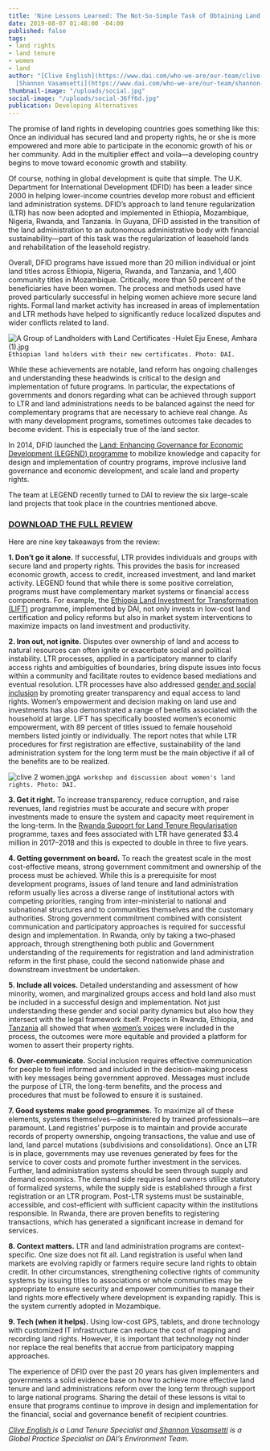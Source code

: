 ```yaml
---
title: 'Nine Lessons Learned: The Not-So-Simple Task of Obtaining Land Rights'
date: 2019-08-07 01:48:00 -04:00
published: false
tags:
- land rights
- land tenure
- women
- land
author: "[Clive English](https://www.dai.com/who-we-are/our-team/clive-english) and
  [Shannon Vasamsetti](https://www.dai.com/who-we-are/our-team/shannon-Vasamsetti)"
thumbnail-image: "/uploads/social.jpg"
social-image: "/uploads/social-36ff6d.jpg"
publication: Developing Alternatives
---
```


The promise of land rights in developing countries goes something like this: Once an individual has secured land and property rights, he or she is more empowered and more able to participate in the economic growth of his or her community. Add in the multiplier effect and voila—a developing country begins to move toward economic growth and stability.

Of course, nothing in global development is quite that simple. The U.K. Department for International Development (DFID) has been a leader since 2000 in helping lower-income countries develop more robust and efficient land administration systems. DFID’s approach to land tenure regularization (LTR) has now been adopted and implemented in Ethiopia, Mozambique, Nigeria, Rwanda, and Tanzania. In Guyana, DFID assisted in the transition of the land administration to an autonomous administrative body with financial sustainability—part of this task was the regularization of leasehold lands and rehabilitation of the leasehold registry.






Overall, DFID programs have issued more than 20 million individual or joint land titles across Ethiopia, Nigeria, Rwanda, and Tanzania, and 1,400 community titles in Mozambique. Critically, more than 50 percent of the beneficiaries have been women. The process and methods used have proved particularly successful in helping women achieve more secure land rights. Formal land market activity has increased in areas of implementation and LTR methods have helped to significantly reduce localized disputes and wider conflicts related to land. 

![A Group of Landholders with  Land Certificates  -Hulet Eju Enese, Amhara (1).jpg](/uploads/A%20Group%20of%20Landholders%20with%20%20Land%20Certificates%20%20-Hulet%20Eju%20Enese,%20Amhara%20(1).jpg)`Ethiopian land holders with their new certificates. Photo: DAI.`

While these achievements are notable, land reform has ongoing challenges and understanding these headwinds is critical to the design and implementation of future programs. In particular, the expectations of governments and donors regarding what can be achieved through support to LTR and land administrations needs to be balanced against the need for complementary programs that are necessary to achieve real change. As with many development programs, sometimes outcomes take decades to become evident. This is especially true of the land sector.

In 2014, DFID launched the [Land: Enhancing Governance for Economic Development (LEGEND) programme](https://www.odi.org/projects/2798-land-enhancing-governance-economic-development-legend) to mobilize knowledge and capacity for design and implementation of country programs, improve inclusive land governance and economic development, and scale land and property rights.

The team at LEGEND recently turned to DAI to review the six large-scale land projects that took place in the countries mentioned above. 


<aside><h3><a href="https://landportal.org/library/resources/securing-land-rights-scale">DOWNLOAD THE FULL REVIEW</a></h3></aside>

Here are nine key takeaways from the review:

**1. Don’t go it alone.** If successful, LTR provides individuals and groups with secure land and property rights. This provides the basis for increased economic growth, access to credit, increased investment, and land market activity. LEGEND found that while there is some positive correlation, programs must have complementary market systems or financial access components. For example, the [Ethiopia Land Investment for Transformation (LIFT)](https://www.dai.com/our-work/projects/ethiopia-land-investment-transformation-lift) programme, implemented by DAI, not only invests in low-cost land certification and policy reforms but also in market system interventions to maximize impacts on land investment and productivity. 

**2. Iron out, not ignite.** Disputes over ownership of land and access to natural resources can often ignite or exacerbate social and political instability. LTR processes, applied in a participatory manner to clarify access rights and ambiguities of boundaries, bring dispute issues into focus within a community and facilitate routes to evidence based mediations and eventual resolution. LTR processes have also addressed [gender and social inclusion](https://dai-global-developments.com/articles/lift-ensuring-women-and-vulnerable-groups-reap-full-benefits-of-land-certification-in-ethiopia) by promoting greater transparency and equal access to land rights. Women’s empowerment and decision making on land use and investments has also demonstrated a range of benefits associated with the household at large. LIFT has specifically boosted women’s economic empowerment, with 89 percent of titles issued to female household members listed jointly or individually. The report notes that while LTR procedures for first registration are effective, sustainability of the land administration system for the long term must be the main objective if all of the benefits are to be realized. 

![clive 2 women.jpg](/uploads/clive%202%20women.jpg)`A workshop and discussion about women's land rights. Photo: DAI.`

**3. Get it right.** To increase transparency, reduce corruption, and raise revenues, land registries must be accurate and secure with proper investments made to ensure the system and capacity meet requirement in the long-term. In the [Rwanda Support for Land Tenure Regularisation](https://www.dai.com/our-work/projects/rwanda-support-land-tenure-regularisation) programme, taxes and fees associated with LTR have generated $3.4 million in 2017–2018 and this is expected to double in three to five years.

**4. Getting government on board.** To reach the greatest scale in the most cost-effective means, strong government commitment and ownership of the process must be achieved. While this is a prerequisite for most development programs, issues of land tenure and land administration reform usually lies across a diverse range of institutional actors with competing priorities, ranging from inter-ministerial to national and subnational structures and to communities themselves and the customary authorities. Strong government commitment combined with consistent communication and participatory approaches is required for successful design and implementation. In Rwanda, only by taking a two-phased approach, through strengthening both public and Government understanding of the requirements for registration and land administration reform in the first phase, could the second nationwide phase and downstream investment be undertaken. 

**5. Include all voices.** Detailed understanding and assessment of how minority, women, and marginalized groups access and hold land also must be included in a successful design and implementation. Not just understanding these gender and social parity dynamics but also how they intersect with the legal framework itself. Projects in Rwanda, Ethiopia, and [Tanzania](https://usaidpubs.exposure.co/her-land-rights) all showed that when [women’s voices](https://usaidpubs.exposure.co/her-land-rights) were included in the process, the outcomes were more equitable and provided a platform for women to assert their property rights. 

**6. Over-communicate.** Social inclusion requires effective communication for people to feel informed and included in the decision-making process with key messages being government approved. Messages must include the purpose of LTR, the long-term benefits, and the process and procedures that must be followed to ensure it is sustained.

**7. Good systems make good programmes.** To maximize all of these elements, systems themselves—administered by trained professionals—are paramount. Land registries’ purpose is to maintain and provide accurate records of property ownership, ongoing transactions, the value and use of land, land parcel mutations (subdivisions and consolidations). Once an LTR is in place, governments may use revenues generated by fees for the service to cover costs and promote further investment in the services. Further, land administration systems should be seen through supply and demand economics. The demand side requires land owners utilize statutory of formalized systems, while the supply side is established through a first registration or an LTR program. Post-LTR systems must be sustainable, accessible, and cost-efficient with sufficient capacity within the institutions responsible. In Rwanda, there are proven benefits to registering transactions, which has generated a significant increase in demand for services. 

**8. Context matters.** LTR and land administration programs are context-specific. One size does not fit all. Land registration is useful when land markets are evolving rapidly or farmers require secure land rights to obtain credit. In other circumstances, strengthening collective rights of community systems by issuing titles to associations or whole communities may be appropriate to ensure security and empower communities to manage their land rights more effectively where development is expanding rapidly. This is the system currently adopted in Mozambique.
 
**9. Tech (when it helps).** Using low-cost GPS, tablets, and drone technology with customized IT infrastructure can reduce the cost of mapping and recording land rights. However, it is important that technology not hinder nor replace the real benefits that accrue from participatory mapping approaches.

The experience of DFID over the past 20 years has given implementers and governments a solid evidence base on how to achieve more effective land tenure and land administrations reform over the long term through support to large national programs. Sharing the detail of these lessons is vital to ensure that programs continue to improve in design and implementation for the financial, social and governance benefit of recipient countries. 

*[Clive English ](https://www.dai.com/who-we-are/our-team/clive-english)is a Land Tenure Specialist and [Shannon Vasamsetti](https://www.dai.com/who-we-are/our-team/shannon-Vasamsetti) is a Global Practice Specialist on DAI’s Environment Team.*